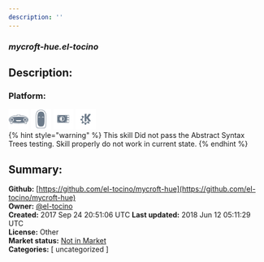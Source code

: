 ```yaml
---
description: ''
---
```


### _mycroft-hue.el-tocino_  
## Description:  
  
  
  
### Platform:  
 ![Mark I](../.gitbook/assets/mark-1-icon.png)  ![Mark II](../.gitbook/assets/mark-2-icon.png)  ![Picroft](../.gitbook/assets/picroft-icon.png)  ![plasmoid](../.gitbook/assets/kde.png)   
{% hint style="warning" %}
This skill Did not pass the Abstract Syntax Trees testing. Skill properly do not work in current state.
{% endhint %}
  
## Summary:  
**Github:** [https://github.com/el-tocino/mycroft-hue](https://github.com/el-tocino/mycroft-hue)  
**Owner:** [@el-tocino](https://github.com/el-tocino)  
**Created:** 2017 Sep 24 20:51:06 UTC  **Last updated:** 2018 Jun 12 05:11:29 UTC  
**License:** Other  
**Market status:** [Not in Market](https://market.mycroft.ai/skill/)  
**Categories:** [ uncategorized ]   
